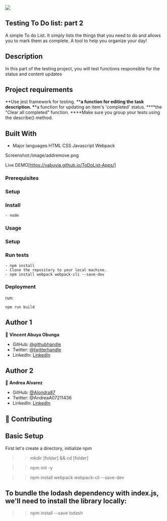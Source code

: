 ![](https://img.shields.io/badge/Microverse-blueviolet)

## Testing To Do list: part 2

A simple To do List. It simply lists the things that you need to do and allows you to mark them as complete. A tool to help you organize your day!

## Description

In this part of the testing project, you will test functions responsible for the status and content updates

## Project requirements

**Use jest framework for testing.
\*\***a function for editing the task description. \***\*a function for updating an item's 'completed' status.
\*\***the "Clear all completed" function.
\*\*\*\*Make sure you group your tests using the describe() method.

## Built With

- Major languages
  HTML
  CSS
  Javascript
  Webpack

Screenshot:/image/addremove.png

Live DEMO[https://vabuyia.github.io/ToDoList-Apps/]

### Prerequisites

### Setup

### Install

    - node

### Usage

### Setup

### Run tests

```
- npm install
- Clone the repository to your local machine.
- npm install webpack webpack-cli --save-dev
```

### Deployment

run:

```
npm run build
```

## Author 1

👤 **Vincent Abuya Obunga**

- GitHub: [@githubhandle](https://github.com/vabuyia)
- Twitter: [@twitterhandle](https://twitter.com/vabuya)
- LinkedIn: [LinkedIn](https://linkedin.com/in/linkedinhandle)

## Author 2

👤 **Andrea Alvarez**

- GitHub: [@Alondra87](https://github.com/Alondra87)
- Twitter: @AndreaA07211436
- LinkedIn: [LinkedIn](https://www.linkedin.com/in/andrea-a-384903224/)

## 🤝 Contributing

## Basic Setup

First let's create a directory, initialize npm

> > mkdir [folder] && cd [folder]

> > npm init -y

> > npm install webpack webpack-cli --save-dev

## To bundle the lodash dependency with index.js, we'll need to install the library locally:

> > npm install --save lodash
